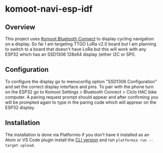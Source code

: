 # komoot-navi-esp-idf

## Overview
This project uses [Komoot Bluetooth Connect](https://www.komoot.com/b2b/connect#bleconnect) to display cycling navigation on a display. So far I am targeting TTGO LoRa v2.0 board but I am planning to switch to a board that doesn't have LoRa but this will work with any ESP32 which has an SSD1306 128x64 display (either I2C or SPI).

## Configuration
To configure the display go to menuconfig option "SSD1306 Configuration" and set the correct display interface and pins. To pair with the phone turn on the ESP32 go to Komoot Settings > Bluetooth Connect > Ciclo HAC bike computer. A pairing request prompt should appear and after confirming you will be prompted again to type in the paring code which will apprear on the ESP32 display.

## Installation
The installation is done via Platformio if you don't have it installed as an Atom or VS Code plugin install the [CLI version](https://platformio.org/install/cli) and run `platformio run --target upload`.